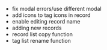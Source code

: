+ fix modal errors/use different modal
+ add icons to tag icons in record
+ enable editing record name
+ adding new records
+ record list copy function
+ tag list rename function
